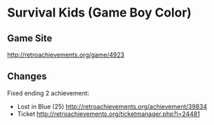 # Survival Kids (Game Boy Color)

## Game Site
http://retroachievements.org/game/4923

## Changes
Fixed ending 2 achievement:
* Lost in Blue (25) http://retroachievements.org/achievement/39834
* Ticket http://retroachievements.org/ticketmanager.php?i=24481
